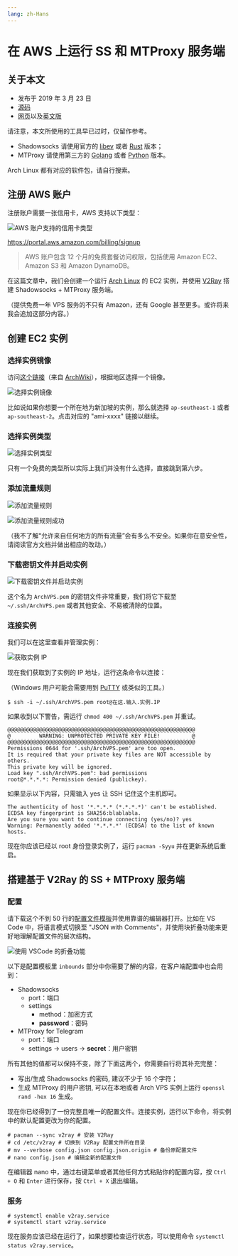 ```yaml
---
lang: zh-Hans
---
```


# 在 AWS 上运行 SS 和 MTProxy 服务端

## 关于本文

- 发布于 2019 年 3 月 23 日
- [源码][source]
- [网页][page]以及[英文版][page_en]

[source]: https://github.com/liolok/liolok.com/blob/master/zhs/run-ss-and-mtproxy-server-on-aws/index.md
[page_en]: https://liolok.com/run-ss-and-mtproxy-server-on-aws
[page]: https://liolok.com/zhs/run-ss-and-mtproxy-server-on-aws

请注意，本文所使用的工具早已过时，仅留作参考。
- Shadowsocks 请使用官方的 [libev][ss-libev] 或者 [Rust][ss-rust] 版本；
- MTProxy 请使用第三方的 [Golang][mtg] 或者 [Python][mtprotoproxy] 版本。

[ss-libev]: https://github.com/shadowsocks/shadowsocks-libev
[ss-rust]: https://github.com/shadowsocks/shadowsocks-rust
[mtg]: https://github.com/9seconds/mtg
[mtprotoproxy]: https://github.com/alexbers/mtprotoproxy

Arch Linux 都有对应的软件包，请自行搜索。

## 注册 AWS 账户

注册账户需要一张信用卡，AWS 支持以下类型：

![AWS 账户支持的信用卡类型](../../run-ss-and-mtproxy-server-on-aws/aws-credit-card-types.png)

https://portal.aws.amazon.com/billing/signup

> AWS 账户包含 12 个月的免费套餐访问权限，包括使用 Amazon EC2、Amazon S3 和 Amazon DynamoDB。

在这篇文章中，我们会创建一个运行 [Arch Linux][0] 的 EC2 实例，并使用 [V2Ray][1] 搭建 Shadowsocks + MTProxy 服务端。

[0]: https://www.archlinux.org/
[1]: https://www.v2ray.com/en/index.html "Project V · Project V"

（提供免费一年 VPS 服务的不只有 Amazon，还有 Google 甚至更多。或许将来我会追加这部分内容。）

## 创建 EC2 实例

### 选择实例镜像

访问[这个链接][2]（来自 [ArchWiki][3]），根据地区选择一个镜像。

![选择实例镜像](../../run-ss-and-mtproxy-server-on-aws/choose-image.png)

[2]: https://www.uplinklabs.net/projects/arch-linux-on-ec2/
[3]: https://wiki.archlinux.org/index.php/Arch_Linux_AMIs_for_Amazon_Web_Services "Arch Linux AMIs for Amazon Web Services - ArchWiki"

比如说如果你想要一个所在地为新加坡的实例，那么就选择 `ap-southeast-1` 或者 `ap-southeast-2`。点击对应的 "ami-xxxx" 链接以继续。

### 选择实例类型

![选择实例类型](../../run-ss-and-mtproxy-server-on-aws/choose-instance-type.png)

只有一个免费的类型所以实际上我们并没有什么选择，直接跳到第六步。

### 添加流量规则

![添加流量规则](../../run-ss-and-mtproxy-server-on-aws/add-traffic-rule.png)

![添加流量规则成功](../../run-ss-and-mtproxy-server-on-aws/added-traffic-rule.png)

（我不了解“允许来自任何地方的所有流量”会有多么不安全。如果你在意安全性，请阅读官方文档并做出相应的改动。）

### 下载密钥文件并启动实例

![下载密钥文件并启动实例](../../run-ss-and-mtproxy-server-on-aws/download-key-file-and-launch.png)

这个名为 `ArchVPS.pem` 的密钥文件非常重要，我们将它下载至 `~/.ssh/ArchVPS.pem` 或者其他安全、不易被清除的位置。

### 连接实例

我们可以在这里查看并管理实例：

![获取实例 IP](../../run-ss-and-mtproxy-server-on-aws/get-instance-ip.png "获取实例 IP")

现在我们获取到了实例的 IP 地址，运行这条命令以连接：

（Windows 用户可能会需要用到 [PuTTY][4] 或类似的工具。）

```console
$ ssh -i ~/.ssh/ArchVPS.pem root@在这.输入.实例.IP
```

[4]: https://www.putty.org/ "Download PuTTY - a free SSH and telnet client for Windows"

如果收到以下警告，需运行 `chmod 400 ~/.ssh/ArchVPS.pem` 并重试。

```console
@@@@@@@@@@@@@@@@@@@@@@@@@@@@@@@@@@@@@@@@@@@@@@@@@@@@@@@@@@@
@         WARNING: UNPROTECTED PRIVATE KEY FILE!          @
@@@@@@@@@@@@@@@@@@@@@@@@@@@@@@@@@@@@@@@@@@@@@@@@@@@@@@@@@@@
Permissions 0644 for '.ssh/ArchVPS.pem' are too open.
It is required that your private key files are NOT accessible by others.
This private key will be ignored.
Load key ".ssh/ArchVPS.pem": bad permissions
root@*.*.*.*: Permission denied (publickey).
```

如果显示以下内容，只需输入 yes 让 SSH 记住这个主机即可。

```console
The authenticity of host '*.*.*.* (*.*.*.*)' can't be established.
ECDSA key fingerprint is SHA256:blablabla.
Are you sure you want to continue connecting (yes/no)? yes
Warning: Permanently added '*.*.*.*' (ECDSA) to the list of known hosts.
```

现在你应该已经以 root 身份登录实例了，运行 `pacman -Syyu` 并在更新系统后重启。

## 搭建基于 V2Ray 的 SS + MTProxy 服务端

### 配置

请下载这个不到 50 行的[配置文件模板](../../run-ss-and-mtproxy-server-on-aws/v2ray-server-configuration.jsonc "V2Ray 服务端配置文件")并使用靠谱的编辑器打开。比如在 VS Code 中，将语言模式切换至 "JSON with Comments"，并使用块折叠功能来更好地理解配置文件的层次结构。

![使用 VSCode 的折叠功能](../../run-ss-and-mtproxy-server-on-aws/folding-with-vscode.png "使用 VSCode 的折叠功能")

以下是配置模板里 `inbounds` 部分中你需要了解的内容，在客户端配置中也会用到：

- Shadowsocks
    - port：端口
    - settings
        - method：加密方式
        - **password**：密码
- MTProxy for Telegram
    - port：端口
    - settings -> users -> **secret**：用户密钥

所有其他的值都可以保持不变，除了下面这两个，你需要自行将其补充完整：

- 写出/生成 Shadowsocks 的密码, 建议不少于 16 个字符；
- 生成 MTProxy 的用户密钥, 可以在本地或者 Arch VPS 实例上运行 `openssl rand -hex 16` 生成。

现在你已经得到了一份完整且唯一的配置文件。连接实例，运行以下命令，将实例中的默认配置更改为你的配置。

```console
# pacman --sync v2ray # 安装 V2Ray
# cd /etc/v2ray # 切换到 V2Ray 配置文件所在目录
# mv --verbose config.json config.json.origin # 备份原配置文件
# nano config.json # 编辑全新的配置文件
```

在编辑器 nano 中，通过右键菜单或者其他任何方式粘贴你的配置内容，按 `Ctrl + O` 和 `Enter` 进行保存，按 `Ctrl + X` 退出编辑。

### 服务

```console
# systemctl enable v2ray.service
# systemctl start v2ray.service
```

现在服务应该已经在运行了，如果想要检查运行状态，可以使用命令 `systemctl status v2ray.service`。
